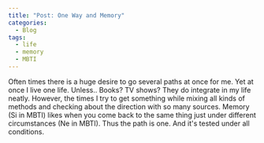 ```yaml
---
title: "Post: One Way and Memory"
categories:
  - Blog
tags:
  - life
  - memory
  - MBTI
---
```


Often times there is a huge desire to go several paths at once for me. 
Yet at once I live one life. 
Unless.. Books? TV shows? They do integrate in my life neatly. 
However, the times I try to get something while mixing all kinds of methods and checking about the direction with so many sources. 
Memory (Si in MBTI) likes when you come back to the same thing just under different circumstances (Ne in MBTI). 
Thus the path is one. And it's tested under all conditions. 




